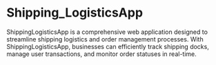 # Shipping_LogisticsApp
ShippingLogisticsApp is a comprehensive web application designed to streamline shipping logistics and order management processes. With ShippingLogisticsApp, businesses can efficiently track shipping docks, manage user transactions, and monitor order statuses in real-time.
